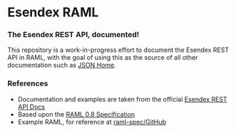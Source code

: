 # Esendex RAML

### The Esendex REST API, documented!

This repository is a work-in-progress effort to document the Esendex REST API in RAML,
with the goal of using this as the source of all other documentation such as
[JSON Home].

### References

* Documentation and examples are taken from the official [Esendex REST API Docs]
* Based upon the [RAML 0.8 Specification]
* Example RAML, for reference at [raml-spec/GitHub]

[Esendex REST API Docs]: http://developers.esendex.com/APIs/REST-API
[JSON Home]: https://tools.ietf.org/html/draft-nottingham-json-home-02
[RAML 0.8 Specification]: https://github.com/raml-org/raml-spec/blob/a7cc047bd073dd496ad4f61d60897f368d43f75b/raml-0.8.md
[raml-spec/GitHub]: https://github.com/raml-apis/GitHub/blob/7245a55f5324efa2d7388c2d54e998815cae42ec/api.raml
